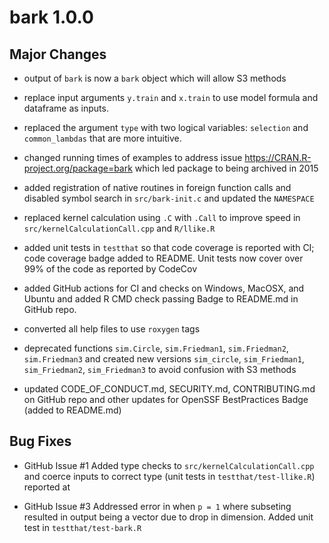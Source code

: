 # bark 1.0.0

## Major Changes

* output of `bark` is now a `bark` object which will allow S3 methods

* replace input arguments `y.train` and `x.train` to use model formula and 
dataframe as inputs.

* replaced the argument `type` with two logical variables: `selection` and `common_lambdas` that are more intuitive.

* changed running times of examples to address issue  https://CRAN.R-project.org/package=bark which led package to being archived in 2015

* added registration of native routines in foreign function calls and disabled symbol search in `src/bark-init.c` and updated the `NAMESPACE`

* replaced kernel calculation using `.C` with `.Call` to improve speed in `src/kernelCalculationCall.cpp` and `R/llike.R`

* added unit tests in `testthat` so that code coverage is reported with CI; 
  code coverage  badge added to README.   Unit tests now cover over 99% of 
  the code as reported by CodeCov
  
* added GitHub actions for CI and checks on Windows, MacOSX, and Ubuntu and 
  added R CMD check passing Badge to README.md in GitHub repo.

* converted all help files to use `roxygen` tags

* deprecated functions `sim.Circle`, `sim.Friedman1`, `sim.Friedman2`, `sim.Friedman3` and created new versions  `sim_circle`, `sim_Friedman1`, `sim_Friedman2`, `sim_Friedman3` to avoid confusion with S3 methods

* updated CODE_OF_CONDUCT.md, SECURITY.md, CONTRIBUTING.md on GitHub repo
  and other updates for  OpenSSF BestPractices Badge (added to README.md)


## Bug Fixes


* GitHub Issue #1 Added type checks to `src/kernelCalculationCall.cpp` and coerce inputs to correct type  (unit tests in `testthat/test-llike.R`)  reported at 


* GitHub Issue #3  Addressed error in when `p = 1` where subseting 
  resulted in output being a vector due to drop in dimension.    Added unit test
  in `testthat/test-bark.R`
